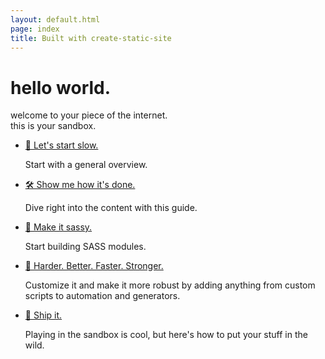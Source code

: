 ```yaml
---
layout: default.html
page: index
title: Built with create-static-site
---
```


# hello world.

welcome to your piece of the internet. <br />
this is your sandbox.

- <a href="#">🐢 Let's start slow.</a>
  <p>Start with a general overview.</p>
- <a href="#">🛠 Show me how it's done.</a>
  <p>Dive right into the content with this guide.</p>
- <a href="#">💅 Make it sassy.</a>
  <p>Start building SASS modules.</p>
- <a href="#">💪 Harder. Better. Faster. Stronger.</a>
  <p>Customize it and make it more robust by adding anything from custom scripts to automation and generators.</p>
- <a href="#">🚀 Ship it.</a>
  <p>Playing in the sandbox is cool, but here's how to put your stuff in the wild.</p>
